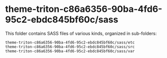 # theme-triton-c86a6356-90ba-4fd6-95c2-ebdc845bf60c/sass

This folder contains SASS files of various kinds, organized in sub-folders:

    theme-triton-c86a6356-90ba-4fd6-95c2-ebdc845bf60c/sass/etc
    theme-triton-c86a6356-90ba-4fd6-95c2-ebdc845bf60c/sass/src
    theme-triton-c86a6356-90ba-4fd6-95c2-ebdc845bf60c/sass/var
